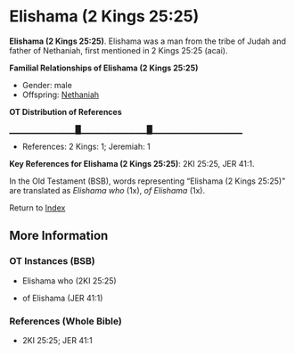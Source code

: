 # Elishama (2 Kings 25:25)
**Elishama (2 Kings 25:25)**. 
Elishama was a man from the tribe of Judah and father of Nethaniah, first mentioned in 2 Kings 25:25 (acai). 




**Familial Relationships of Elishama (2 Kings 25:25)**


* Gender: male
* Offspring: [Nethaniah](Nethaniah.md)


**OT Distribution of References**

▁▁▁▁▁▁▁▁▁▁▁█▁▁▁▁▁▁▁▁▁▁▁█▁▁▁▁▁▁▁▁▁▁▁▁▁▁▁
* References: 2 Kings: 1; Jeremiah: 1



**Key References for Elishama (2 Kings 25:25)**: 
2KI 25:25, JER 41:1. 


In the Old Testament (BSB), words representing “Elishama (2 Kings 25:25)” are translated as 
*Elishama who* (1x), *of Elishama* (1x). 




Return to [Index](00-Index.md)

## More Information

### OT Instances (BSB)

* Elishama who (2KI 25:25)

* of Elishama (JER 41:1)



### References (Whole Bible)

* 2KI 25:25; JER 41:1



